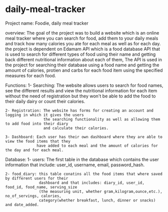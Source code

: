 # daily-meal-tracker

Project name: Foodie, daily meal tracker

overview: The goal of the project was to build a website which is an online meal tracker where you can search
          for food, add them to your daily meals and track how many calories you ate for each meal
          as well as for each day.
          the project is dependent on Edamam API which is a food database API that is used to search
          for different types of food using their name and getting back different nutritional information
          about each of them, The API is used in the project for searching their database using a food name
          and getting the amount of calories, protien and carbs for each food item using the specified measures
          for each food.

Functions:
    1- Searching: The website allows users to search for food names, see the different results and view
                  the nutritional information for each item without the need of registration but they
                  won't be able to add the food to their daily dairy or count their calories.

    2- Registration: The website has forms for creating an account and logging in which it gives the users
                     the searching functionality as well as allowing them to add food into their diary
                     and calculate their calories.

    3- Dashboard: Each user has their own dashboard where they are able to view the food items that they
                  have added to each meal and the amount of calories for the day and for each meal.

Database:
    1- users: The first table in the database which contains the user information that include: user_id,
              username, email, password_hash.

    2- food_diary: this table conatins all the food items that where saved by different users for their
                   dashboard and that includes: diary_id, user_id, food_id, food_name, serving_size
                   (the measuring unit, whether gram,kilogram,ounce,etc.), no_of_servings, calories,
                   category(whether breakfast, lunch, dinner or snacks) and date_added.
